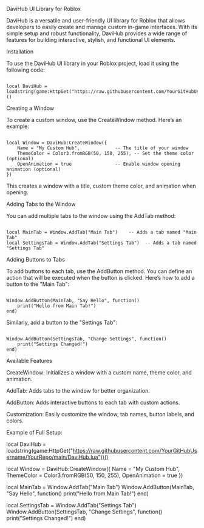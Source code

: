 DaviHub UI Library for Roblox

DaviHub is a versatile and user-friendly UI library for Roblox that allows developers to easily create and manage custom in-game interfaces. With its simple setup and robust functionality, DaviHub provides a wide range of features for building interactive, stylish, and functional UI elements.

Installation

To use the DaviHub UI library in your Roblox project, load it using the following code:

<pre><code class="language-lua">
local DaviHub = loadstring(game:HttpGet("https://raw.githubusercontent.com/YourGitHubUsername/YourRepo/main/DaviHub.lua"))()
</code></pre>Creating a Window

To create a custom window, use the CreateWindow method. Here’s an example:

<pre><code class="language-lua">
local Window = DaviHub:CreateWindow({
    Name = "My Custom Hub",             -- The title of your window
    ThemeColor = Color3.fromRGB(50, 150, 255), -- Set the theme color (optional)
    OpenAnimation = true                -- Enable window opening animation (optional)
})
</code></pre>This creates a window with a title, custom theme color, and animation when opening.

Adding Tabs to the Window

You can add multiple tabs to the window using the AddTab method:

<pre><code class="language-lua">
local MainTab = Window.AddTab("Main Tab")    -- Adds a tab named "Main Tab"
local SettingsTab = Window.AddTab("Settings Tab")  -- Adds a tab named "Settings Tab"
</code></pre>Adding Buttons to Tabs

To add buttons to each tab, use the AddButton method. You can define an action that will be executed when the button is clicked. Here’s how to add a button to the "Main Tab":

<pre><code class="language-lua">
Window.AddButton(MainTab, "Say Hello", function()
    print("Hello from Main Tab!")
end)
</code></pre>Similarly, add a button to the "Settings Tab":

<pre><code class="language-lua">
Window.AddButton(SettingsTab, "Change Settings", function()
    print("Settings Changed!")
end)
</code></pre>Available Features

CreateWindow: Initializes a window with a custom name, theme color, and animation.

AddTab: Adds tabs to the window for better organization.

AddButton: Adds interactive buttons to each tab with custom actions.

Customization: Easily customize the window, tab names, button labels, and colors.


Example of Full Setup:

local DaviHub = loadstring(game:HttpGet("https://raw.githubusercontent.com/YourGitHubUsername/YourRepo/main/DaviHub.lua"))()

local Window = DaviHub:CreateWindow({
    Name = "My Custom Hub",
    ThemeColor = Color3.fromRGB(50, 150, 255),
    OpenAnimation = true
})

local MainTab = Window.AddTab("Main Tab")
Window.AddButton(MainTab, "Say Hello", function()
    print("Hello from Main Tab!")
end)

local SettingsTab = Window.AddTab("Settings Tab")
Window.AddButton(SettingsTab, "Change Settings", function()
    print("Settings Changed!")
end)

